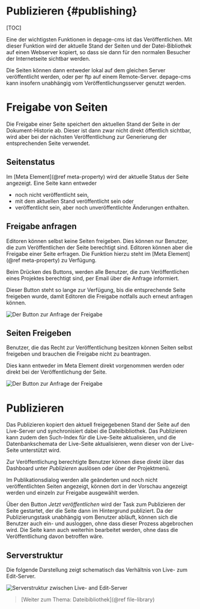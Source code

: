 Publizieren     {#publishing}
===========

[TOC]

Eine der wichtigsten Funktionen in depage-cms ist das Veröffentlichen. Mit dieser Funktion wird der aktuelle Stand der Seiten und der Datei-Bibliothek auf einen Webserver kopiert, so dass sie dann für den normalen Besucher der Internetseite sichtbar werden.

Die Seiten können dann entweder lokal auf dem gleichen Server veröffentlicht werden, oder per ftp auf einem Remote-Server. depage-cms kann insofern unabhängig vom Veröffentlichungsserver genutzt werden.


Freigabe von Seiten
===================

Die Freigabe einer Seite speichert den aktuellen Stand der Seite in der Dokument-Historie ab. Dieser ist dann zwar nicht direkt öffentlich sichtbar, wird aber bei der nächsten Veröffentlichung zur Generierung der entsprechenden Seite verwendet.

Seitenstatus
------------

Im [Meta Element](@ref meta-property) wird der aktuelle Status der Seite angezeigt. Eine Seite kann entweder

- noch nicht veröffentlicht sein,
- mit dem aktuellen Stand veröffentlicht sein oder
- veröffentlicht sein, aber noch unveröffentlichte Änderungen enthalten.


Freigabe anfragen
-----------------

Editoren können selbst keine Seiten freigeben. Dies können nur Benutzer, die zum Veröffentlichen der Seite berechtigt sind. Editoren können aber die Freigabe einer Seite erfragen. Die Funktion hierzu steht im [Meta Element](@ref meta-property) zu Verfügung.

Beim Drücken des Buttons, werden alle Benutzer, die zum Veröffentlichen eines Projektes berechtigt sind, per Email über die Anfrage informiert.

Dieser Button steht so lange zur Verfügung, bis die entsprechende Seite freigeben wurde, damit Editoren die Freigabe notfalls auch erneut anfragen können.

![Der Button zur Anfrage der Freigabe](images/request-release.png)


Seiten Freigeben
----------------

Benutzer, die das Recht zur Veröffentlichung besitzen können Seiten selbst freigeben und brauchen die Freigabe nicht zu beantragen.

Dies kann entweder im Meta Element direkt vorgenommen werden oder direkt bei der Veröffentlichung der Seite.

![Der Button zur Anfrage der Freigabe](images/release-page.png)


Publizieren
===========

Das Publizieren kopiert den aktuell freigegebenen Stand der Seite auf den Live-Server und synchronisiert dabei die Dateibibliothek. Das Publizieren kann zudem den Such-Index für die Live-Seite aktualisieren, und die Datenbankschemata der Live-Seite aktualisieren, wenn dieser von der Live-Seite unterstützt wird.

Zur Veröffentlichung berechtigte Benutzer können diese direkt über das Dashboard unter *Publizieren* auslösen oder über der Projektmenü.

Im Publikationsdialog werden alle geänderten und noch nicht veröffentlichten Seiten angezeigt, können dort in der Vorschau angezeigt werden und einzeln zur Freigabe ausgewählt werden.

Über den Button *Jetzt veröffentlichen* wird der Task zum Publizieren der Seite gestartet, der die Seite dann im Hintergrund publiziert. Da der Publizierungstask unabhängig vom Benutzer abläuft, können sich die Benutzer auch ein- und ausloggen, ohne dass dieser Prozess abgebrochen wird. Die Seite kann auch weiterhin bearbeitet werden, ohne dass die Veröffentlichung davon betroffen wäre.


Serverstruktur
--------------

Die folgende Darstellung zeigt schematisch das Verhältnis von Live- zum Edit-Server.

![Serverstruktur zwischen Live- and Edit-Server](images/server-structure-publishing.svg)



> [Weiter zum Thema: Dateibibliothek](@ref file-library)
